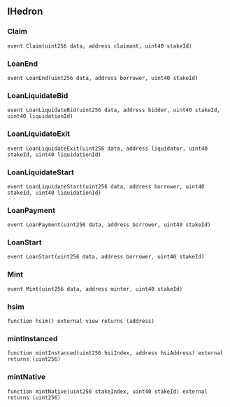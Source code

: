 
## IHedron

### Claim

```solidity
event Claim(uint256 data, address claimant, uint40 stakeId)
```

### LoanEnd

```solidity
event LoanEnd(uint256 data, address borrower, uint40 stakeId)
```

### LoanLiquidateBid

```solidity
event LoanLiquidateBid(uint256 data, address bidder, uint40 stakeId, uint40 liquidationId)
```

### LoanLiquidateExit

```solidity
event LoanLiquidateExit(uint256 data, address liquidator, uint40 stakeId, uint40 liquidationId)
```

### LoanLiquidateStart

```solidity
event LoanLiquidateStart(uint256 data, address borrower, uint40 stakeId, uint40 liquidationId)
```

### LoanPayment

```solidity
event LoanPayment(uint256 data, address borrower, uint40 stakeId)
```

### LoanStart

```solidity
event LoanStart(uint256 data, address borrower, uint40 stakeId)
```

### Mint

```solidity
event Mint(uint256 data, address minter, uint40 stakeId)
```

### hsim

```solidity
function hsim() external view returns (address)
```

### mintInstanced

```solidity
function mintInstanced(uint256 hsiIndex, address hsiAddress) external returns (uint256)
```

### mintNative

```solidity
function mintNative(uint256 stakeIndex, uint40 stakeId) external returns (uint256)
```

